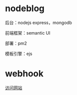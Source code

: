 # nodeblog
后台：nodejs express，mongodb

前端框架：semantic UI

部署：pm2

模板引擎：ejs

# webhook 

[访问网站](http://123.57.244.170:3000)